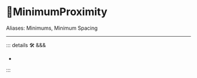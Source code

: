# 🔻<via>MinimumProximity</via>

Aliases: Minimums, Minimum Spacing

---

<!-- =================================================== -->
<!-- =================================================== -->
<!-- =================================================== -->
<!-- =================================================== -->
<!-- =================================================== -->
::: details 🛠 <dev>&&&</dev>

-

:::
